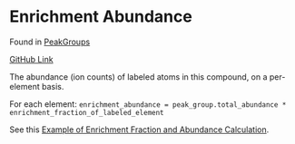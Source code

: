 # Enrichment Abundance

Found in [PeakGroups](../Types%20of%20Data%20Output/PeakGroups.md)

[GitHub Link](https://github.com/Princeton-LSI-ResearchComputing/tracebase/blob/c8ef01327429b31a25c9824050487ecb641f491c/DataRepo/models/peak_group_label.py#L155-L167)

The abundance (ion counts) of labeled atoms in this compound, on a per-element basis.

For each element: `enrichment_abundance = peak_group.total_abundance * enrichment_fraction_of_labeled_element`

See this [Example of Enrichment Fraction and Abundance Calculation](Example%20of%20Enrichment%20Fraction%20and%20Abundance%20Calculation.md).
